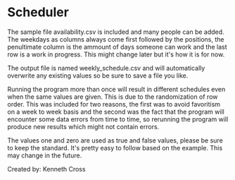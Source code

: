 Scheduler
=========

The sample file availability.csv is included and many people can be added.
The weekdays as columns always come first followed by the positions, the
penultimate column is the ammount of days someone can work and the last row
is a work in progress. This might change later but it's how it is for now.

The output file is named weekly_schedule.csv and will automatically overwrite
any existing values so be sure to save a file you like.

Running the program more than once will result in different schedules even when
the same values are given. This is due to the randomization of row order.
This was included for two reasons, the first was to avoid favoritism on a 
week to week basis and the second was the fact that the program will encounter
some data errors from time to time, so rerunning the program will produce
new results which might not contain errors.

The values one and zero are used as true and false values, please be sure
to keep the standard. It's pretty easy to follow based on the example.
This may change in the future.

Created by: Kenneth Cross
